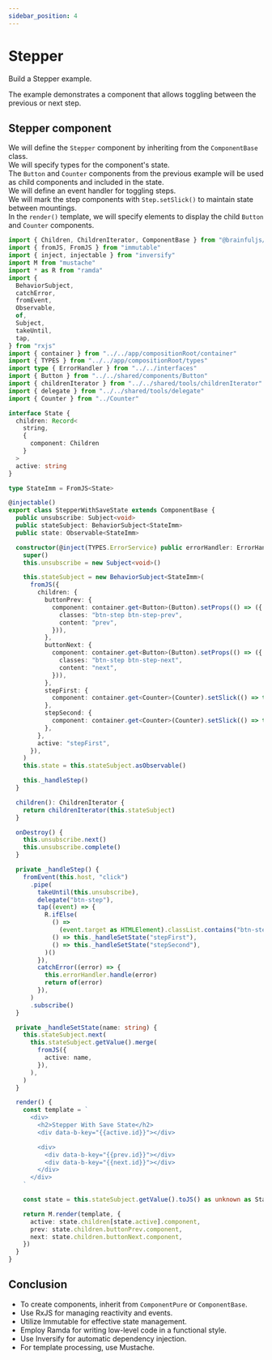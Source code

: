 ```yaml
---
sidebar_position: 4
---
```


# Stepper

Build a Stepper example.

The example demonstrates a component that allows toggling between the previous or next step.

## Stepper component

We will define the `Stepper` component by inheriting from the `ComponentBase` class.  
We will specify types for the component's state.  
The `Button` and `Counter` components from the previous example will be used as child components and included in the state.  
We will define an event handler for toggling steps.  
We will mark the step components with `Step.setSlick()` to maintain state between mountings.  
In the `render()` template, we will specify elements to display the child `Button` and `Counter` components.

```ts title="features/StepperWithSaveState"
import { Children, ChildrenIterator, ComponentBase } from "@brainfuljs/brainful"
import { fromJS, FromJS } from "immutable"
import { inject, injectable } from "inversify"
import M from "mustache"
import * as R from "ramda"
import {
  BehaviorSubject,
  catchError,
  fromEvent,
  Observable,
  of,
  Subject,
  takeUntil,
  tap,
} from "rxjs"
import { container } from "../../app/compositionRoot/container"
import { TYPES } from "../../app/compositionRoot/types"
import type { ErrorHandler } from "../../interfaces"
import { Button } from "../../shared/components/Button"
import { childrenIterator } from "../../shared/tools/childrenIterator"
import { delegate } from "../../shared/tools/delegate"
import { Counter } from "../Counter"

interface State {
  children: Record<
    string,
    {
      component: Children
    }
  >
  active: string
}

type StateImm = FromJS<State>

@injectable()
export class StepperWithSaveState extends ComponentBase {
  public unsubscribe: Subject<void>
  public stateSubject: BehaviorSubject<StateImm>
  public state: Observable<StateImm>

  constructor(@inject(TYPES.ErrorService) public errorHandler: ErrorHandler) {
    super()
    this.unsubscribe = new Subject<void>()

    this.stateSubject = new BehaviorSubject<StateImm>(
      fromJS({
        children: {
          buttonPrev: {
            component: container.get<Button>(Button).setProps(() => ({
              classes: "btn-step btn-step-prev",
              content: "prev",
            })),
          },
          buttonNext: {
            component: container.get<Button>(Button).setProps(() => ({
              classes: "btn-step btn-step-next",
              content: "next",
            })),
          },
          stepFirst: {
            component: container.get<Counter>(Counter).setSlick(() => true),
          },
          stepSecond: {
            component: container.get<Counter>(Counter).setSlick(() => true),
          },
        },
        active: "stepFirst",
      }),
    )
    this.state = this.stateSubject.asObservable()

    this._handleStep()
  }

  children(): ChildrenIterator {
    return childrenIterator(this.stateSubject)
  }

  onDestroy() {
    this.unsubscribe.next()
    this.unsubscribe.complete()
  }

  private _handleStep() {
    fromEvent(this.host, "click")
      .pipe(
        takeUntil(this.unsubscribe),
        delegate("btn-step"),
        tap((event) => {
          R.ifElse(
            () =>
              (event.target as HTMLElement).classList.contains("btn-step-prev"),
            () => this._handleSetState("stepFirst"),
            () => this._handleSetState("stepSecond"),
          )()
        }),
        catchError((error) => {
          this.errorHandler.handle(error)
          return of(error)
        }),
      )
      .subscribe()
  }

  private _handleSetState(name: string) {
    this.stateSubject.next(
      this.stateSubject.getValue().merge(
        fromJS({
          active: name,
        }),
      ),
    )
  }

  render() {
    const template = `
      <div>
        <h2>Stepper With Save State</h2>
        <div data-b-key="{{active.id}}"></div>

        <div>
          <div data-b-key="{{prev.id}}"></div>
          <div data-b-key="{{next.id}}"></div>
        </div>
      </div>
    `

    const state = this.stateSubject.getValue().toJS() as unknown as State

    return M.render(template, {
      active: state.children[state.active].component,
      prev: state.children.buttonPrev.component,
      next: state.children.buttonNext.component,
    })
  }
}
```

## Conclusion

- To create components, inherit from `ComponentPure` or `ComponentBase`.
- Use RxJS for managing reactivity and events.
- Utilize Immutable for effective state management.
- Employ Ramda for writing low-level code in a functional style.
- Use Inversify for automatic dependency injection.
- For template processing, use Mustache.
